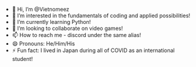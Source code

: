 - 👋 Hi, I’m @Vietnomeez
- 👀 I’m interested in the fundamentals of coding and applied possibilities!
- 🌱 I’m currently learning Python!
- 💞️ I’m looking to collaborate on video games!
- 📫 How to reach me - discord under the same alias!
- 😄 Pronouns: He/Him/His
- ⚡ Fun fact: I lived in Japan during all of COVID as an international student!

<!---
Vietnomeez/Vietnomeez is a ✨ special ✨ repository because its `README.md` (this file) appears on your GitHub profile.
You can click the Preview link to take a look at your changes.
--->
